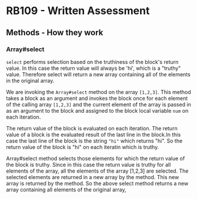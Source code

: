 # RB109 - Written Assessment

## Methods - How they work

### Array#select


`select` performs selection based on the truthiness of the block's return value. In this case the return value will always be 'hi', which is a "truthy" value. Therefore select will return a new array containing all of the elements in the original array.

We are invoking the `Array#select` method on the array `[1,2,3]`. This method takes a
block as an argument and invokes the block once for each element of the calling array
`[1,2,3]` and the current element of the array is passed in as an argument to the block
and assigned to the block local variable `num` on each iteration.

The return value of the block is evaluated on each iteration. The return value of a block is
the evaluated result of the last line in the block.In this case the last line of the block
is the string `"hi"` which returns "hi". So the return value of the block is "hi" on each iteratin
 which is truthy.

 Array#select method selects those elements for which the return value of the block
 is truthy. Since in this case the return value is truthy for all elements of the array, all the elements
 of the array [1,2,3] are selected. The selected elements are returned in a new array by the method.
This new array is returned by the method. So the above select method returns a new array containing all
elements of the original array,